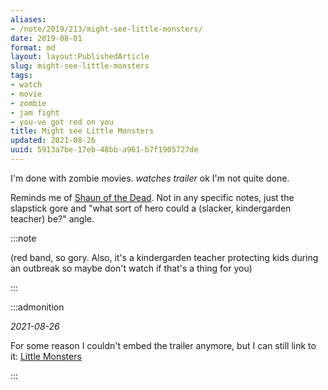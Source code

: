 ```yaml
---
aliases:
- /note/2019/213/might-see-little-monsters/
date: 2019-08-01
format: md
layout: layout:PublishedArticle
slug: might-see-little-monsters
tags:
- watch
- movie
- zombie
- jam fight
- you-ve got red on you
title: Might see Little Monsters
updated: 2021-08-26
uuid: 5913a7be-17eb-48bb-a961-b7f1905727de
---
```


I'm done with zombie movies.  *watches trailer* ok I'm not quite done.

Reminds me of [Shaun of the Dead][shaun-of-the-dead]. Not in any specific
notes, just the slapstick gore and "what sort of hero could a (slacker,
kindergarden teacher) be?" angle.

:::note

(red band, so gory. Also, it's a kindergarden teacher protecting kids
during an outbreak so maybe don't watch if that's a thing for you)

:::

:::admonition

*2021-08-26*

For some reason I couldn't embed the trailer anymore, but I can still link to
it: [Little Monsters][little-monsters]

:::

[shaun-of-the-dead]: https://youtu.be/Ne7ZA1bCz4Q
[little-monsters]: https://youtu.be/8d1KP-OhBP4
